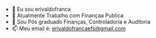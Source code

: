 - 👋 Eu sou erivaldofranca
- 👀 Atualmente Trabalho com Finançaa Publica
- 🌱 Sou Pós graduado Finanças, Controladoria e Auditoria
- 📫 Meu email é: erivaldofrancaefs@gmail.com

<!---
erivaldofranca/erivaldofranca is a ✨ special ✨ repository because its `README.md` (this file) appears on your GitHub profile.
You can click the Preview link to take a look at your changes.
--->
